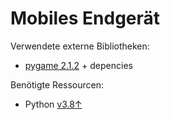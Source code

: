 # Mobiles Endgerät
Verwendete externe Bibliotheken:
- [pygame 2.1.2](https://pypi.org/project/pygame/) + depencies

Benötigte Ressourcen:
- Python [v3.8↑](https://www.python.org/search/?q=3.8.x&submit=)